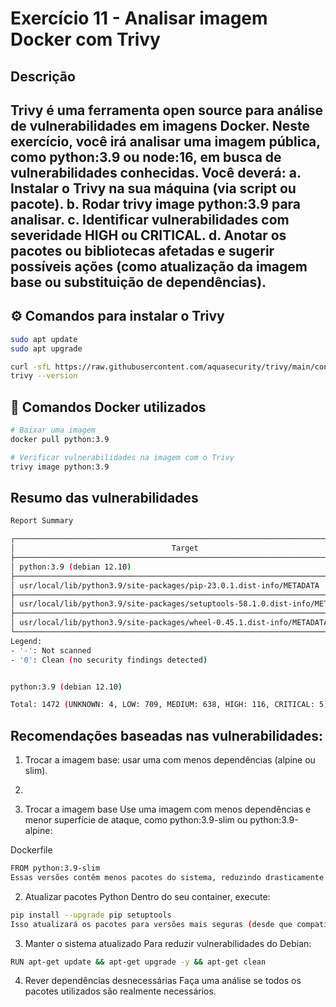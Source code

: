 # Exercício 11 - Analisar imagem Docker com Trivy

## Descrição 
Trivy é uma ferramenta open source para análise de vulnerabilidades em imagens Docker. Neste exercício, você irá analisar uma imagem pública, como python:3.9 ou node:16, em busca de vulnerabilidades conhecidas.
 Você deverá:
a.	Instalar o Trivy na sua máquina (via script ou pacote).
b.	Rodar trivy image python:3.9 para analisar.
c.	Identificar vulnerabilidades com severidade HIGH ou CRITICAL.
d.	Anotar os pacotes ou bibliotecas afetadas e sugerir possíveis ações (como atualização da imagem base ou substituição de dependências).
---

## ⚙️ Comandos para instalar o Trivy
```bash
sudo apt update
sudo apt upgrade

curl -sfL https://raw.githubusercontent.com/aquasecurity/trivy/main/contrib/install.sh | sudo sh -s -- -b /usr/local/bin
trivy --version
```

## 🐳 Comandos Docker utilizados
```bash
# Baixar uma imagem 
docker pull python:3.9

# Verificar vulnerabilidades na imagem com o Trivy
trivy image python:3.9
```

## Resumo das vulnerabilidades
```bash
Report Summary

┌────────────────────────────────────────────────────────────────────────────┬────────────┬─────────────────┬─────────┐
│                                   Target                                   │    Type    │ Vulnerabilities │ Secrets │
├────────────────────────────────────────────────────────────────────────────┼────────────┼─────────────────┼─────────┤
│ python:3.9 (debian 12.10)                                                  │   debian   │      1472       │    -    │
├────────────────────────────────────────────────────────────────────────────┼────────────┼─────────────────┼─────────┤
│ usr/local/lib/python3.9/site-packages/pip-23.0.1.dist-info/METADATA        │ python-pkg │        1        │    -    │
├────────────────────────────────────────────────────────────────────────────┼────────────┼─────────────────┼─────────┤
│ usr/local/lib/python3.9/site-packages/setuptools-58.1.0.dist-info/METADATA │ python-pkg │        2        │    -    │
├────────────────────────────────────────────────────────────────────────────┼────────────┼─────────────────┼─────────┤
│ usr/local/lib/python3.9/site-packages/wheel-0.45.1.dist-info/METADATA      │ python-pkg │        0        │    -    │
└────────────────────────────────────────────────────────────────────────────┴────────────┴─────────────────┴─────────┘
Legend:
- '-': Not scanned
- '0': Clean (no security findings detected)


python:3.9 (debian 12.10)

Total: 1472 (UNKNOWN: 4, LOW: 709, MEDIUM: 638, HIGH: 116, CRITICAL: 5)
```
## Recomendações baseadas nas vulnerabilidades:

1. Trocar a imagem base: usar uma com menos dependências (alpine ou slim).
2. 

1. Trocar a imagem base
Use uma imagem com menos dependências e menor superfície de ataque, como python:3.9-slim ou python:3.9-alpine:

Dockerfile
```bash
FROM python:3.9-slim
Essas versões contêm menos pacotes do sistema, reduzindo drasticamente o número de vulnerabilidades.
```

2. Atualizar pacotes Python
Dentro do seu container, execute:

```bash
pip install --upgrade pip setuptools
Isso atualizará os pacotes para versões mais seguras (desde que compatíveis com o seu projeto).
```

3. Manter o sistema atualizado
Para reduzir vulnerabilidades do Debian:

```bash
RUN apt-get update && apt-get upgrade -y && apt-get clean
```

4. Rever dependências desnecessárias
Faça uma análise se todos os pacotes utilizados são realmente necessários.
